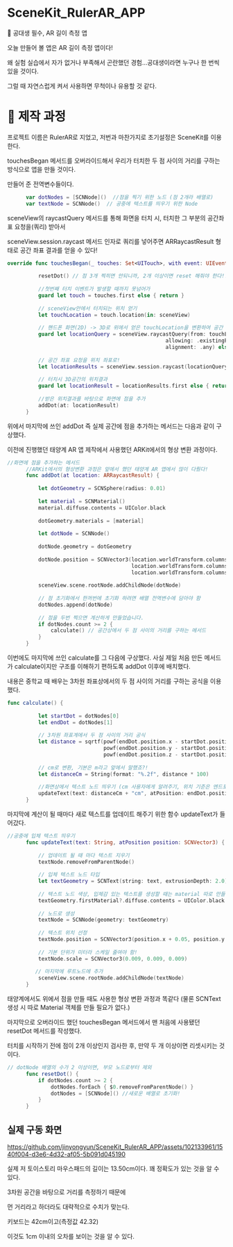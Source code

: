 # SceneKit_RulerAR_APP
📐 공대생 필수, AR 길이 측정 앱

오늘 만들어 볼 앱은 AR 길이 측정 앱이다!

왜 실험 실습에서 자가 없거나 부족해서 곤란했던 경험…공대생이라면 누구나 한 번씩 있을 것이다.

그럴 때 자연스럽게 켜서 사용하면 무척이나 유용할 것 같다.

# 📐 제작 과정

프로젝트 이름은 RulerAR로 지었고, 저번과 마찬가지로 초기설정은 SceneKit를 이용한다.

touchesBegan 메서드를 오버라이드해서 우리가 터치한 두 점 사이의 거리를 구하는 방식으로 앱을 만들 것이다.

만들어 준 전역변수들이다. 

```swift
      var dotNodes = [SCNNode]()  //점을 찍기 위한 노드 (점 2개라 배열로)
      var textNode = SCNNode()  // 공중에 텍스트를 띄우기 위한 Node
```

sceneView의 raycastQuery 메서드를 통해 화면을 터치 시, 터치한 그 부분의 공간좌표 요청을(쿼리) 받아서

sceneView.session.raycast 메서드 인자로 쿼리를 넣어주면 ARRaycastResult 형태로 공간 좌표 결과를 얻을 수 있다!

```swift
override func touchesBegan(_ touches: Set<UITouch>, with event: UIEvent?) {
          
          resetDot() // 점 3개 찍히면 안되니까, 2개 이상이면 reset 해줘야 한다!!
          
          //첫번째 터치 이벤트가 발생할 때까지 못넘어가
          guard let touch = touches.first else { return }
          
          // sceneView안에서 터치되는 위치 얻기
          let touchLocation = touch.location(in: sceneView)
          
          // 핸드폰 화면(2D) -> 3D로 위에서 얻은 touchLocation을 변환하여 공간 좌표 요청인 쿼리로 변환
          guard let locationQuery = sceneView.raycastQuery(from: touchLocation,
                                                   allowing: .existingPlaneGeometry,
                                                   alignment: .any) else { return }
          
          // 공간 좌표 요청을 위치 좌표로!
          let locationResults = sceneView.session.raycast(locationQuery)
          
          // 터치시 3D공간의 위치결과
          guard let locationResult = locationResults.first else { return }
          
          //받은 위치결과를 바탕으로 화면에 점을 추가
          addDot(at: locationResult)
      }
```

위에서 마지막에 쓰인 addDot 즉 실제 공간에 점을 추가하는 메서드는 다음과 같이 구상했다.

이전에 진행했던 태양계 AR 앱 제작에서 사용했던 ARKit에서의 형상 변환 과정이다.

```swift
//화면에 점을 추가하는 메서드
      //ARKit에서의 형상변환 과정은 앞에서 했던 태양계 AR 앱에서 많이 다뤘다!
      func addDot(at location: ARRaycastResult) {
          
          let dotGeometry = SCNSphere(radius: 0.01)
          
          let material = SCNMaterial()
          material.diffuse.contents = UIColor.black
          
          dotGeometry.materials = [material]
          
          let dotNode = SCNNode()
          
          dotNode.geometry = dotGeometry
          
          dotNode.position = SCNVector3(location.worldTransform.columns.3.x,
                                        location.worldTransform.columns.3.y,
                                        location.worldTransform.columns.3.z)
          
          sceneView.scene.rootNode.addChildNode(dotNode)
          
          // 점 초기화에서 한꺼번에 초기화 하려면 배열 전역변수에 담아야 함
          dotNodes.append(dotNode)
          
          // 점을 두번 찍으면 계산하게 만들었습니다.
          if dotNodes.count >= 2 {
              calculate() // 공간상에서 두 점 사이의 거리를 구하는 메서드
          }
      }
```

이번에도 마지막에 쓰인 calculate를 그 다음에 구상했다. 사실 제일 처음 만든 메서드가 calculate이지만 구조를 이해하기 편하도록 addDot 이후에 배치했다.

내용은 중학교 때 배우는 3차원 좌표상에서의 두 점 사이의 거리를 구하는 공식을 이용했다.

```swift
func calculate() {
          
          let startDot = dotNodes[0]
          let endDot = dotNodes[1]
          
          // 3차원 좌표계에서 두 점 사이의 거리 공식
          let distance = sqrtf(powf(endDot.position.x - startDot.position.x, 2) +
                               powf(endDot.position.y - startDot.position.y, 2) +
                               powf(endDot.position.z - startDot.position.z, 2))
          
          // cm로 변환, 기본은 m라고 앞에서 말했죠?!
          let distanceCm = String(format: "%.2f", distance * 100)
          
          //화면상에서 텍스트 노드 띄우기 (cm 사용자에게 알려주기, 위치 기준은 엔드포인트)
          updateText(text: distanceCm + "cm", atPosition: endDot.position)
      }
```

마지막에 계산이 될 때마다 새로 텍스트를 업데이트 해주기 위한 함수 updateText가 들어갔다.

```swift
//공중에 입체 텍스트 띄우기
      func updateText(text: String, atPosition position: SCNVector3) {
          
          // 업데이트 될 때 마다 텍스트 지우기
          textNode.removeFromParentNode()
          
          // 입체 텍스트 노드 타입
          let textGeometry = SCNText(string: text, extrusionDepth: 2.0)
          
          // 텍스트 노드 색상, 입체감 있는 텍스트를 생성할 때는 material 따로 만들 필요 없다
          textGeometry.firstMaterial?.diffuse.contents = UIColor.black
          
          // 노드로 생성
          textNode = SCNNode(geometry: textGeometry)
          
          // 텍스트 위치 선정
          textNode.position = SCNVector3(position.x + 0.05, position.y  , position.z - 0.25)
          
          // 기본 단위가 미터라 스케일 줄여야 함!
          textNode.scale = SCNVector3(0.009, 0.009, 0.009)
          
         // 마지막에 루트노드에 추가
          sceneView.scene.rootNode.addChildNode(textNode)
      }
```

태양계에서도 위에서 점을 만들 때도 사용한 형상 변환 과정과 똑같다 (물론 SCNText 생성 시 따로 Material 객체를 만들 필요가 없다.)

마지막으로 오버라이드 했던 touchesBegan 메서드에서 맨 처음에 사용됐던 resetDot 메서드를 작성했다.

터치를 시작하기 전에 점이 2개 이상인지 검사한 후, 만약 두 개 이상이면 리셋시키는 것이다.

```swift
// dotNode 배열의 수가 2 이상이면, 부모 노드로부터 제외
      func resetDot() {
          if dotNodes.count >= 2 {
              dotNodes.forEach { $0.removeFromParentNode() }
              dotNodes = [SCNNode]() //새로운 배열로 초기화!
          }
      }
```

## 실제 구동 화면


https://github.com/jinyongyun/SceneKit_RulerAR_APP/assets/102133961/1540f004-d3e6-4d32-af05-5b091d045190



실제 저 토이스토리 마우스패드의 길이는 13.50cm이다. 꽤 정확도가 있는 것을 알 수 있다.

3차원 공간을 바탕으로 거리를 측정하기 때문에 

먼 거리라고 하더라도 대략적으로 수치가 맞는다.

키보드는 42cm이고(측정값 42.32)

이것도 1cm 이내의 오차를 보이는 것을 알 수 있다.
